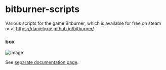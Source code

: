 # bitburner-scripts
Various scripts for the game Bitburner, which is available for free on steam or at https://danielyxie.github.io/bitburner/

### box
![image](https://user-images.githubusercontent.com/84951833/150680046-28c62839-d521-4999-8c9f-227d7b2a139c.png)

See [separate documentation page](box/box.md).
